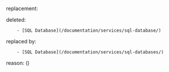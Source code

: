 replacement:

deleted:

		- [SQL Database](/documentation/services/sql-database/)

replaced by:

		- [SQL Database](/documentation/services/sql-databases/)

reason: ()

